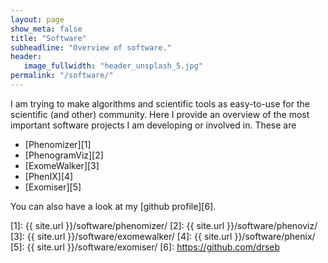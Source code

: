 ```yaml
---
layout: page
show_meta: false
title: "Software"
subheadline: "Overview of software."
header:
   image_fullwidth: "header_unsplash_5.jpg"
permalink: "/software/"
---
```


I am trying to make algorithms and scientific tools as easy-to-use for the scientific (and other) community. Here I provide an overview
of the most important software projects I am developing or involved in. These are

 * [Phenomizer][1]
 * [PhenogramViz][2]
 * [ExomeWalker][3]
 * [PhenIX][4]
 * [Exomiser][5]
 
 
You can also have a look at my [github profile][6].
 
 
 [1]: {{ site.url }}/software/phenomizer/
 [2]: {{ site.url }}/software/phenoviz/
 [3]: {{ site.url }}/software/exomewalker/
 [4]: {{ site.url }}/software/phenix/
 [5]: {{ site.url }}/software/exomiser/
 [6]: https://github.com/drseb